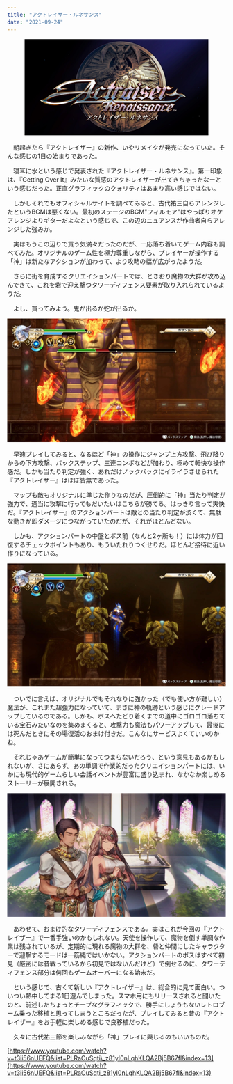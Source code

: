 ```yaml
---
title: "アクトレイザー・ルネサンス"
date: "2021-09-24"
---
```


<figure>

![](assets/ne6baad6fa32c_8038af6909a2a8496eb1cc9a8719f8e0.jpg)

</figure>

　朝起きたら『アクトレイザー』の新作、いやリメイクが発売になっていた。そんな感じの1日の始まりであった。

　寝耳に水という感じで発表された『アクトレイザー・ルネサンス』。第一印象は、『Getting Over It』みたいな質感のアクトレイザーが出てきちゃったなーという感じだった。正直グラフィックのクォリティはあまり高い感じではない。

　しかしそれでもオフィシャルサイトを調べてみると、古代祐三自らアレンジしたというBGMは悪くない。最初のステージのBGM"フィルモア"はやっぱりオケアレンジよりギターだよなという感じで、この辺のニュアンスが作曲者自らアレンジした強みか。

　実はもうこの辺りで買う気満々だったのだが、一応落ち着いてゲーム内容も調べてみた。オリジナルのゲーム性を極力尊重しながら、プレイヤーが操作する「神」は新たなアクションが加わって、より攻略の幅が広がったようだ。

　さらに街を育成するクリエイションパートでは、ときおり魔物の大群が攻め込んできて、これを砦で迎え撃つタワーディフェンス要素が取り入れられているようだ。

　よし、買ってみよう。鬼が出るか蛇が出るか。

![画像1](assets/ne6baad6fa32c_picture_pc_489fc8d61832697d7ee4d125b2bb07b6.jpg)

　早速プレイしてみると、なるほど「神」の操作にジャンプ上方攻撃、飛び降りからの下方攻撃、バックステップ、三連コンボなどが加わり、極めて軽快な操作感だ。しかも当たり判定が強く、あれだけノックバックにイライラさせられた『アクトレイザー』はほぼ皆無であった。

　マップも敵もオリジナルに準じた作りなのだが、圧倒的に「神」当たり判定が強力で、適当に攻撃に行ってもだいたいはこちらが勝てる。はっきり言って爽快だ。『アクトレイザー』のアクションパートは敵との当たり判定が渋くて、無駄な動きが即ダメージにつながっていたのだが、それがほとんどない。

　しかも、アクションパートの中盤とボス前（なんと2ヶ所も！）には体力が回復するチェックポイントもあり、もういたれりつくせりだ。ほとんど接待に近い作りになっている。

![画像2](assets/ne6baad6fa32c_picture_pc_902950a50567200d2bd2f1b1684ad8bd.jpg)

　ついでに言えば、オリジナルでもそれなりに強かった（でも使い方が難しい）魔法が、これまた超強力になっていて、まさに神の軌跡という感じにグレードアップしているのである。しかも、ボスへたどり着くまでの道中にゴロゴロ落ちている宝石みたいなのを集めまくると、攻撃力も魔法もパワーアップして、最後には死んだときにその場復活のおまけ付きだ。こんなにサービスよくていいのかね。

　それじゃあゲームが簡単になってつまらないだろう、という意見もあるかもしれないが、さにあらず。あの単調で作業的だったクリエイションパートには、いかにも現代的ゲームらしい会話イベントが豊富に盛り込まれ、なかなか楽しめるストーリーが展開される。

![画像3](assets/ne6baad6fa32c_picture_pc_19b48fa2cbe98c83e60461cf861c06ef.jpg)

　あわせて、おまけ的なタワーディフェンスである。実はこれが今回の『アクトレイザー』で一番手強いのかもしれない。天使を操作して、魔物を倒す単調な作業は残されているが、定期的に現れる魔物の大群を、砦と仲間にしたキャラクターで迎撃するモードは一筋縄ではいかない。アクションパートのボスはすべて初見（厳密には昔戦っているから初見ではないんだけど）で倒せるのに、タワーディフェンス部分は何回もゲームオーバーになる始末だ。

　という感じで、古くて新しい『アクトレイザー』は、総合的に見て面白い。ついつい熱中してまる1日遊んでしまった。スマホ用にもリリースされると聞いたのと、前述したちょっとチープなグラフィックで、勝手にしょうもないレトロブーム乗った移植と思ってしまうところだったが、プレイしてみると昔の『アクトレイザー』をお手軽に楽しめる感じで良移植だった。

　久々に古代祐三節を楽しみながら「神」プレイに興じるのもいいものだ。

[https://www.youtube.com/watch?v=t3ii56nUEFQ&list=PLRaOuSqti\_z81yI0nLqhKLQA2Bj5B67fl&index=13](https://www.youtube.com/watch?v=t3ii56nUEFQ&list=PLRaOuSqti_z81yI0nLqhKLQA2Bj5B67fl&index=13)
